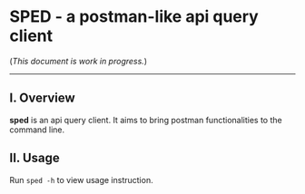 # SPED - a postman-like api query client

(_This document is work in progress._)

---

## I. Overview

**sped** is an api query client. It aims to bring postman functionalities to the command line.

## II. Usage

Run `sped -h` to view usage instruction.
